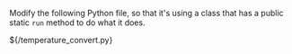 Modify the following Python file, so that it's using a class that has a public static `run` method to do what it does.

${/temperature_convert.py}
